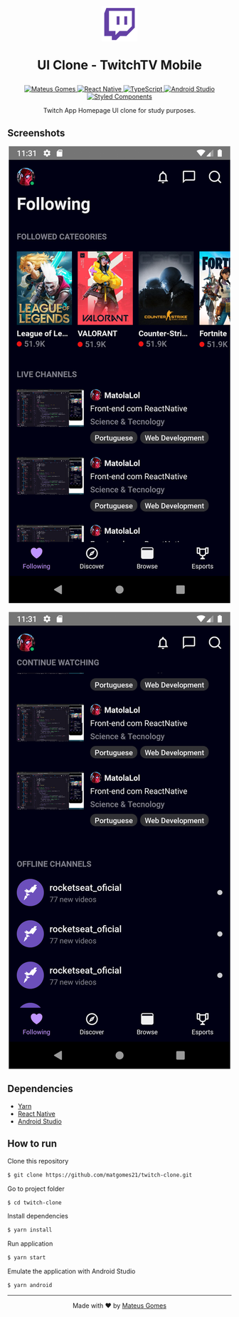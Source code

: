 <h1 align="center">
  <img src="./.github/twitch-icon.webp" width=80px />

  UI Clone - TwitchTV Mobile
</h1>

<p align="center">
  <a href="https://ww.linkedin.com/in/matgomes21/">
    <img alt="Mateus Gomes" src="https://img.shields.io/badge/-Mateus%20Gomes-blue?style=flat&logo=Linkedin&logoColor=white" />
  </a>
  <a href="" >
    <img alt="React Native" src="https://img.shields.io/badge/-React%20Native-black?style=flat&logo=react&logoColor=white" />
  </a>
  <a href="" >
    <img alt="TypeScript" src="https://img.shields.io/badge/-TypeScript-informational?style=flat&logo=typescript&logoColor=white" />
  </a>
  <a href="" >
    <img alt="Android Studio" src="https://img.shields.io/badge/-Android%20Studio-g?style=flat&logo=android-studio&logoColor=white" />
  </a>
  <a href="" >
    <img alt="Styled Components" src="https://img.shields.io/badge/-Styled%20Components-ff69b4?style=flat&logo=styled-components&logoColor=white" />
  </a>
</p>

<p align="center">
  Twitch App Homepage UI clone for study purposes.
</p>



## Screenshots

<p align="center" >
  <img src="./.github/screen1.png" />
  &nbsp&nbsp&nbsp
  <img src="./.github/screen2.png" />
</p>

## Dependencies

- [Yarn](https://yarnpkg.com/)
- [React Native](https://reactnative.dev/)
- [Android Studio](https://developer.android.com/studio)

## How to run

Clone this repository
```bash
$ git clone https://github.com/matgomes21/twitch-clone.git
```
Go to project folder
```bash
$ cd twitch-clone
```
Install dependencies
```bash
$ yarn install
```
Run application
```bash
$ yarn start
```
Emulate the application with Android Studio
```bash
$ yarn android
```

---
<p align="center">
  Made with ❤︎ by <a href="http://github.com/matgomes21">Mateus Gomes</a>
</p>

